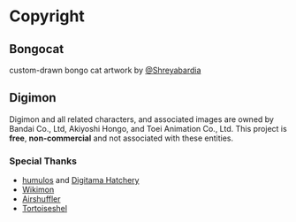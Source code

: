 # Copyright

## Bongocat

custom-drawn bongo cat artwork by [@Shreyabardia](https://github.com/Shreyabardia)

## Digimon

Digimon and all related characters, and associated images are owned by Bandai Co., Ltd, Akiyoshi Hongo, and Toei Animation Co., Ltd.
This project is **free**, **non-commercial** and not associated with these entities.

### Special Thanks

- [humulos](https://www.youtube.com/channel/UCVx-uPYR8xyax_tHJjFddhw) and [Digitama Hatchery](https://humulos.com/digimon/)  
- [Wikimon](https://wikimon.net/)  
- [Airshuffler](https://www.spriters-resource.com/submitter/airshuffler/)
- [Tortoiseshel](https://withthewill.net/threads/full-color-digimon-dot-sprites.25843/)
